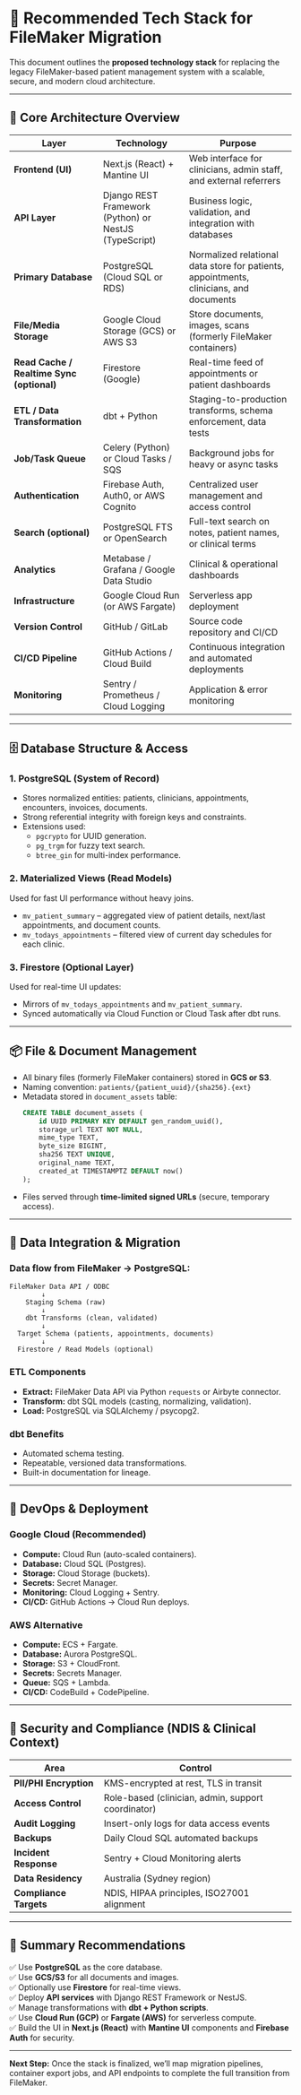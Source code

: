 # 🧱 Recommended Tech Stack for FileMaker Migration

This document outlines the **proposed technology stack** for replacing the legacy FileMaker-based patient management system with a scalable, secure, and modern cloud architecture.

---

## 🧩 Core Architecture Overview

| Layer | Technology | Purpose |
|-------|-------------|----------|
| **Frontend (UI)** | Next.js (React) + Mantine UI | Web interface for clinicians, admin staff, and external referrers |
| **API Layer** | Django REST Framework (Python) or NestJS (TypeScript) | Business logic, validation, and integration with databases |
| **Primary Database** | PostgreSQL (Cloud SQL or RDS) | Normalized relational data store for patients, appointments, clinicians, and documents |
| **File/Media Storage** | Google Cloud Storage (GCS) or AWS S3 | Store documents, images, scans (formerly FileMaker containers) |
| **Read Cache / Realtime Sync (optional)** | Firestore (Google) | Real-time feed of appointments or patient dashboards |
| **ETL / Data Transformation** | dbt + Python | Staging-to-production transforms, schema enforcement, data tests |
| **Job/Task Queue** | Celery (Python) or Cloud Tasks / SQS | Background jobs for heavy or async tasks |
| **Authentication** | Firebase Auth, Auth0, or AWS Cognito | Centralized user management and access control |
| **Search (optional)** | PostgreSQL FTS or OpenSearch | Full-text search on notes, patient names, or clinical terms |
| **Analytics** | Metabase / Grafana / Google Data Studio | Clinical & operational dashboards |
| **Infrastructure** | Google Cloud Run (or AWS Fargate) | Serverless app deployment |
| **Version Control** | GitHub / GitLab | Source code repository and CI/CD |
| **CI/CD Pipeline** | GitHub Actions / Cloud Build | Continuous integration and automated deployments |
| **Monitoring** | Sentry / Prometheus / Cloud Logging | Application & error monitoring |

---

## 🗄️ Database Structure & Access

### 1. **PostgreSQL (System of Record)**
- Stores normalized entities: patients, clinicians, appointments, encounters, invoices, documents.
- Strong referential integrity with foreign keys and constraints.
- Extensions used:
  - `pgcrypto` for UUID generation.
  - `pg_trgm` for fuzzy text search.
  - `btree_gin` for multi-index performance.

### 2. **Materialized Views (Read Models)**
Used for fast UI performance without heavy joins.
- `mv_patient_summary` – aggregated view of patient details, next/last appointments, and document counts.
- `mv_todays_appointments` – filtered view of current day schedules for each clinic.

### 3. **Firestore (Optional Layer)**
Used for real-time UI updates:
- Mirrors of `mv_todays_appointments` and `mv_patient_summary`.
- Synced automatically via Cloud Function or Cloud Task after dbt runs.

---

## 📦 File & Document Management

- All binary files (formerly FileMaker containers) stored in **GCS or S3**.
- Naming convention: `patients/{patient_uuid}/{sha256}.{ext}`
- Metadata stored in `document_assets` table:
  ```sql
  CREATE TABLE document_assets (
      id UUID PRIMARY KEY DEFAULT gen_random_uuid(),
      storage_url TEXT NOT NULL,
      mime_type TEXT,
      byte_size BIGINT,
      sha256 TEXT UNIQUE,
      original_name TEXT,
      created_at TIMESTAMPTZ DEFAULT now()
  );
  ```
- Files served through **time-limited signed URLs** (secure, temporary access).

---

## 🔁 Data Integration & Migration

### Data flow from FileMaker → PostgreSQL:
```
FileMaker Data API / ODBC
        ↓
    Staging Schema (raw)
        ↓
    dbt Transforms (clean, validated)
        ↓
  Target Schema (patients, appointments, documents)
        ↓
  Firestore / Read Models (optional)
```

### ETL Components
- **Extract:** FileMaker Data API via Python `requests` or Airbyte connector.
- **Transform:** dbt SQL models (casting, normalizing, validation).
- **Load:** PostgreSQL via SQLAlchemy / psycopg2.

### dbt Benefits
- Automated schema testing.
- Repeatable, versioned data transformations.
- Built-in documentation for lineage.

---

## 🧠 DevOps & Deployment

### Google Cloud (Recommended)
- **Compute:** Cloud Run (auto-scaled containers).
- **Database:** Cloud SQL (Postgres).
- **Storage:** Cloud Storage (buckets).
- **Secrets:** Secret Manager.
- **Monitoring:** Cloud Logging + Sentry.
- **CI/CD:** GitHub Actions → Cloud Run deploys.

### AWS Alternative
- **Compute:** ECS + Fargate.
- **Database:** Aurora PostgreSQL.
- **Storage:** S3 + CloudFront.
- **Secrets:** Secrets Manager.
- **Queue:** SQS + Lambda.
- **CI/CD:** CodeBuild + CodePipeline.

---

## 🔐 Security and Compliance (NDIS & Clinical Context)

| Area | Control |
|------|----------|
| **PII/PHI Encryption** | KMS-encrypted at rest, TLS in transit |
| **Access Control** | Role-based (clinician, admin, support coordinator) |
| **Audit Logging** | Insert-only logs for data access events |
| **Backups** | Daily Cloud SQL automated backups |
| **Incident Response** | Sentry + Cloud Monitoring alerts |
| **Data Residency** | Australia (Sydney region) |
| **Compliance Targets** | NDIS, HIPAA principles, ISO27001 alignment |

---

## 🧩 Summary Recommendations

✅ Use **PostgreSQL** as the core database.  
✅ Use **GCS/S3** for all documents and images.  
✅ Optionally use **Firestore** for real-time views.  
✅ Deploy **API services** with Django REST Framework or NestJS.  
✅ Manage transformations with **dbt + Python scripts**.  
✅ Use **Cloud Run (GCP)** or **Fargate (AWS)** for serverless compute.  
✅ Build the UI in **Next.js (React)** with **Mantine UI** components and **Firebase Auth** for security.

---

**Next Step:** Once the stack is finalized, we’ll map migration pipelines, container export jobs, and API endpoints to complete the full transition from FileMaker.
